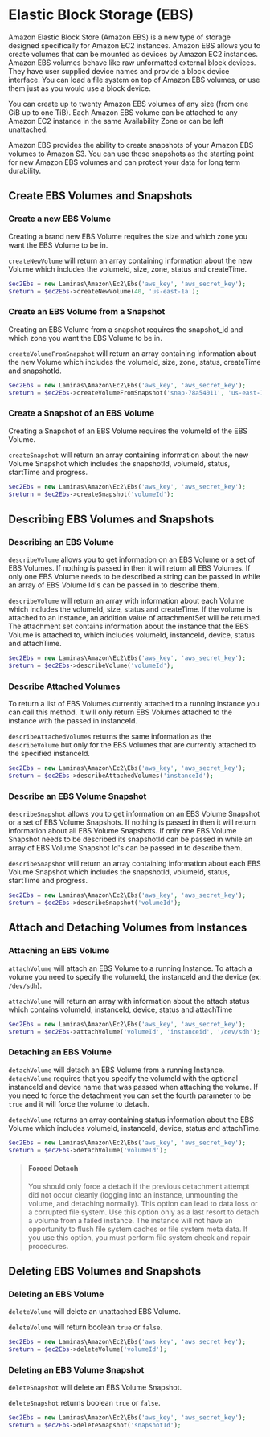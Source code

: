 # Elastic Block Storage (EBS)

Amazon Elastic Block Store (Amazon EBS) is a new type of storage
designed specifically for Amazon EC2 instances. Amazon EBS allows you to
create volumes that can be mounted as devices by Amazon EC2 instances.
Amazon EBS volumes behave like raw unformatted external block devices.
They have user supplied device names and provide a block device
interface. You can load a file system on top of Amazon EBS volumes, or
use them just as you would use a block device.

You can create up to twenty Amazon EBS volumes of any size (from one GiB
up to one TiB). Each Amazon EBS volume can be attached to any Amazon EC2
instance in the same Availability Zone or can be left unattached.

Amazon EBS provides the ability to create snapshots of your Amazon EBS
volumes to Amazon S3. You can use these snapshots as the starting point
for new Amazon EBS volumes and can protect your data for long term
durability.

## Create EBS Volumes and Snapshots

### Create a new EBS Volume

Creating a brand new EBS Volume requires the size and which zone you
want the EBS Volume to be in.

`createNewVolume` will return an array containing information about the
new Volume which includes the volumeId, size, zone, status and
createTime.

```php
$ec2Ebs = new Laminas\Amazon\Ec2\Ebs('aws_key', 'aws_secret_key');
$return = $ec2Ebs->createNewVolume(40, 'us-east-1a');
```

### Create an EBS Volume from a Snapshot

Creating an EBS Volume from a snapshot requires the snapshot\_id and
which zone you want the EBS Volume to be in.

`createVolumeFromSnapshot` will return an array containing information
about the new Volume which includes the volumeId, size, zone, status,
createTime and snapshotId.

```php
$ec2Ebs = new Laminas\Amazon\Ec2\Ebs('aws_key', 'aws_secret_key');
$return = $ec2Ebs->createVolumeFromSnapshot('snap-78a54011', 'us-east-1a');
```

### Create a Snapshot of an EBS Volume

Creating a Snapshot of an EBS Volume requires the volumeId of the EBS
Volume.

`createSnapshot` will return an array containing information about the
new Volume Snapshot which includes the snapshotId, volumeId, status,
startTime and progress.

```php
$ec2Ebs = new Laminas\Amazon\Ec2\Ebs('aws_key', 'aws_secret_key');
$return = $ec2Ebs->createSnapshot('volumeId');
```

## Describing EBS Volumes and Snapshots

### Describing an EBS Volume

`describeVolume` allows you to get information on an EBS Volume or a set
of EBS Volumes. If nothing is passed in then it will return all EBS
Volumes. If only one EBS Volume needs to be described a string can be
passed in while an array of EBS Volume Id's can be passed in to describe
them.

`describeVolume` will return an array with information about each Volume
which includes the volumeId, size, status and createTime. If the volume
is attached to an instance, an addition value of attachmentSet will be
returned. The attachment set contains information about the instance
that the EBS Volume is attached to, which includes volumeId, instanceId,
device, status and attachTime.

```php
$ec2Ebs = new Laminas\Amazon\Ec2\Ebs('aws_key', 'aws_secret_key');
$return = $ec2Ebs->describeVolume('volumeId');
```

### Describe Attached Volumes

To return a list of EBS Volumes currently attached to a running instance
you can call this method. It will only return EBS Volumes attached to
the instance with the passed in instanceId.

`describeAttachedVolumes` returns the same information as the
`describeVolume` but only for the EBS Volumes that are currently
attached to the specified instanceId.

```php
$ec2Ebs = new Laminas\Amazon\Ec2\Ebs('aws_key', 'aws_secret_key');
$return = $ec2Ebs->describeAttachedVolumes('instanceId');
```

### Describe an EBS Volume Snapshot

`describeSnapshot` allows you to get information on an EBS Volume
Snapshot or a set of EBS Volume Snapshots. If nothing is passed in then
it will return information about all EBS Volume Snapshots. If only one
EBS Volume Snapshot needs to be described its snapshotId can be passed
in while an array of EBS Volume Snapshot Id's can be passed in to
describe them.

`describeSnapshot` will return an array containing information about
each EBS Volume Snapshot which includes the snapshotId, volumeId,
status, startTime and progress.

```php
$ec2Ebs = new Laminas\Amazon\Ec2\Ebs('aws_key', 'aws_secret_key');
$return = $ec2Ebs->describeSnapshot('volumeId');
```

## Attach and Detaching Volumes from Instances

### Attaching an EBS Volume

`attachVolume` will attach an EBS Volume to a running Instance. To
attach a volume you need to specify the volumeId, the instanceId and the
device (ex: `/dev/sdh`).

`attachVolume` will return an array with information about the attach
status which contains volumeId, instanceId, device, status and
attachTime

```php
$ec2Ebs = new Laminas\Amazon\Ec2\Ebs('aws_key', 'aws_secret_key');
$return = $ec2Ebs->attachVolume('volumeId', 'instanceid', '/dev/sdh');
```

### Detaching an EBS Volume

`detachVolume` will detach an EBS Volume from a running Instance.
`detachVolume` requires that you specify the volumeId with the optional
instanceId and device name that was passed when attaching the volume. If
you need to force the detachment you can set the fourth parameter to be
`true` and it will force the volume to detach.

`detachVolume` returns an array containing status information about the
EBS Volume which includes volumeId, instanceId, device, status and
attachTime.

```php
$ec2Ebs = new Laminas\Amazon\Ec2\Ebs('aws_key', 'aws_secret_key');
$return = $ec2Ebs->detachVolume('volumeId');
```

> #### Forced Detach
>
> You should only force a detach if the previous detachment attempt did
> not occur cleanly (logging into an instance, unmounting the volume,
> and detaching normally). This option can lead to data loss or a
> corrupted file system. Use this option only as a last resort to detach
> a volume from a failed instance. The instance will not have an
> opportunity to flush file system caches or file system meta data. If
> you use this option, you must perform file system check and repair
> procedures.

## Deleting EBS Volumes and Snapshots

### Deleting an EBS Volume

`deleteVolume` will delete an unattached EBS Volume.

`deleteVolume` will return boolean `true` or `false`.

```php
$ec2Ebs = new Laminas\Amazon\Ec2\Ebs('aws_key', 'aws_secret_key');
$return = $ec2Ebs->deleteVolume('volumeId');
```

### Deleting an EBS Volume Snapshot

`deleteSnapshot` will delete an EBS Volume Snapshot.

`deleteSnapshot` returns boolean `true` or `false`.

```php
$ec2Ebs = new Laminas\Amazon\Ec2\Ebs('aws_key', 'aws_secret_key');
$return = $ec2Ebs->deleteSnapshot('snapshotId');
```
